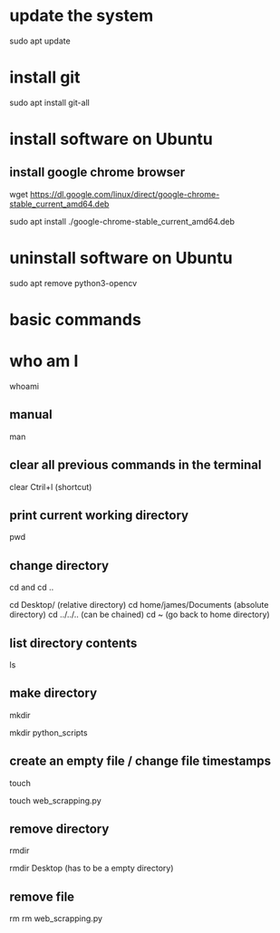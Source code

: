 # update the system
sudo apt update

# install git
sudo apt install git-all

# install software on Ubuntu

## install google chrome browser
wget https://dl.google.com/linux/direct/google-chrome-stable_current_amd64.deb

sudo apt install ./google-chrome-stable_current_amd64.deb

# uninstall software on Ubuntu
sudo apt remove python3-opencv

# basic commands

# who am I
whoami

## manual
man

## clear all previous commands in the terminal
clear
Ctril+l (shortcut)

## print current working directory
pwd

## change directory
cd and cd ..

cd Desktop/ (relative directory)
cd home/james/Documents (absolute directory)
cd ../../.. (can be chained)
cd ~ (go back to home directory)

## list directory contents
ls

## make directory
mkdir

mkdir python_scripts

## create an empty file / change file timestamps
touch

touch web_scrapping.py

## remove directory
rmdir

rmdir Desktop (has to be a empty directory)

## remove file
rm
rm web_scrapping.py












